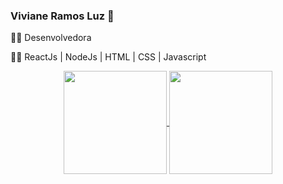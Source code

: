 ###  Viviane Ramos Luz 🤟

:woman_student: Desenvolvedora

:technologist: ReactJs | NodeJs | HTML | CSS | Javascript

<p align="center">
  <a href="https://github.com/vivi3008/vivi3008">
    <img
      align="center"
      height="165"
      src="https://github-readme-stats.vercel.app/api?username=vivi3008&show_icons=true&theme=tokyonight"
    />
  </a>

  <a href="https://github.com/vivi3008/vivi3008">
    <img
      align="center"
      height="165"
      src="https://github-readme-stats.vercel.app/api/top-langs/?username=vivi3008&hide=java,html&title_color=d0d0d0&text_color=d0d0d0&icon_color=d0d0d0&bg_color=2D2D2F&layout=compact&theme=tokyonight"
    />
  </a>
</p>
